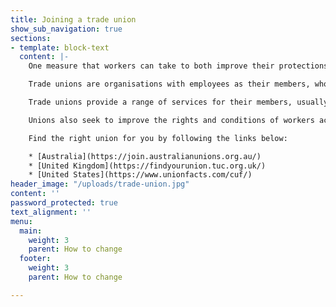 ```yaml
---
title: Joining a trade union
show_sub_navigation: true
sections:
- template: block-text
  content: |-
    One measure that workers can take to both improve their protections in the workplace and stand in solidarity with other workers is to join a trade union.

    Trade unions are organisations with employees as their members, who join together to maintain and improve their conditions of employment.

    Trade unions provide a range of services for their members, usually in exchange for a monthly fee. During campaigns and negotiations, unions often provide legal advice, funding and other forms of support. More broadly, unions also provide various forms of training and professional development throughout a person’s career.

    Unions also seek to improve the rights and conditions of workers across the board. They undertake public policy engagement on a number of important topics, and negotiate with industry bodies to raise standards.

    Find the right union for you by following the links below:

    * [Australia](https://join.australianunions.org.au/)
    * [United Kingdom](https://findyourunion.tuc.org.uk/)
    * [United States](https://www.unionfacts.com/cuf/)
header_image: "/uploads/trade-union.jpg"
content: ''
password_protected: true
text_alignment: ''
menu:
  main:
    weight: 3
    parent: How to change
  footer:
    weight: 3
    parent: How to change

---
```


